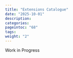 ```yaml
---
title: "Extensions Catalogue"
date: "2025-10-01"
description:
categories:
pageintoc: "68"
tags:
weight: "2"
---
```


<a id="extensions-catalogue"></a>

<!--# Extensions Catalogue-->

Work in Progress